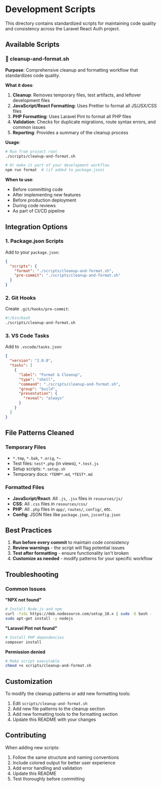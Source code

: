 # Development Scripts

This directory contains standardized scripts for maintaining code quality and consistency across the Laravel React Auth project.

## Available Scripts

### 🧹 cleanup-and-format.sh

**Purpose**: Comprehensive cleanup and formatting workflow that standardizes code quality.

**What it does**:
1. **Cleanup**: Removes temporary files, test artifacts, and leftover development files
2. **JavaScript/React Formatting**: Uses Prettier to format all JS/JSX/CSS files
3. **PHP Formatting**: Uses Laravel Pint to format all PHP files
4. **Validation**: Checks for duplicate migrations, route syntax errors, and common issues
5. **Reporting**: Provides a summary of the cleanup process

**Usage**:
```bash
# Run from project root
./scripts/cleanup-and-format.sh

# Or make it part of your development workflow
npm run format  # (if added to package.json)
```

**When to use**:
- Before committing code
- After implementing new features
- Before production deployment
- During code reviews
- As part of CI/CD pipeline

## Integration Options

### 1. Package.json Scripts
Add to your `package.json`:
```json
{
  "scripts": {
    "format": "./scripts/cleanup-and-format.sh",
    "pre-commit": "./scripts/cleanup-and-format.sh"
  }
}
```

### 2. Git Hooks
Create `.git/hooks/pre-commit`:
```bash
#!/bin/bash
./scripts/cleanup-and-format.sh
```

### 3. VS Code Tasks
Add to `.vscode/tasks.json`:
```json
{
  "version": "2.0.0",
  "tasks": [
    {
      "label": "Format & Cleanup",
      "type": "shell",
      "command": "./scripts/cleanup-and-format.sh",
      "group": "build",
      "presentation": {
        "reveal": "always"
      }
    }
  ]
}
```

## File Patterns Cleaned

### Temporary Files
- `*.tmp`, `*.bak`, `*.orig`, `*~`
- Test files: `test*.php` (in views), `*.test.js`
- Setup scripts: `*.setup.sh`
- Temporary docs: `*TEMP*.md`, `*TEST*.md`

### Formatted Files
- **JavaScript/React**: All `.js`, `.jsx` files in `resources/js/`
- **CSS**: All `.css` files in `resources/css/`
- **PHP**: All `.php` files in `app/`, `routes/`, `config/`, etc.
- **Config**: JSON files like `package.json`, `jsconfig.json`

## Best Practices

1. **Run before every commit** to maintain code consistency
2. **Review warnings** - the script will flag potential issues
3. **Test after formatting** - ensure functionality isn't broken
4. **Customize as needed** - modify patterns for your specific workflow

## Troubleshooting

### Common Issues

**"NPX not found"**
```bash
# Install Node.js and npm
curl -fsSL https://deb.nodesource.com/setup_18.x | sudo -E bash -
sudo apt-get install -y nodejs
```

**"Laravel Pint not found"**
```bash
# Install PHP dependencies
composer install
```

**Permission denied**
```bash
# Make script executable
chmod +x scripts/cleanup-and-format.sh
```

## Customization

To modify the cleanup patterns or add new formatting tools:

1. Edit `scripts/cleanup-and-format.sh`
2. Add new file patterns to the cleanup section
3. Add new formatting tools to the formatting section
4. Update this README with your changes

## Contributing

When adding new scripts:
1. Follow the same structure and naming conventions
2. Include colored output for better user experience
3. Add error handling and validation
4. Update this README
5. Test thoroughly before committing
